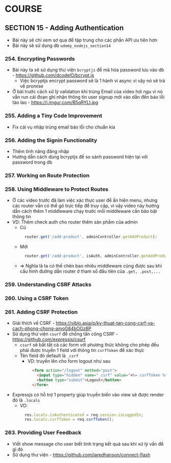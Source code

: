 # COURSE

## SECTION 15 - Adding Authentication

- Bài này sẽ chỉ xem sơ qua để tập trung cho các phần API ưu tiên hơn
- Bài này sẽ sử dụng db `udemy_nodejs_section14` 

### 254. Encrypting Passwords

- Bài này ta sẽ sử dụng thư viện `bcryptjs` để mã hóa password lưu vào db - https://github.com/dcodeIO/bcrypt.js 
  - Việc bcryptjs encrypt password sẽ là 1 hành vi async vì vậy nó sẽ trả về promise
- Ở bài trước cách xử lý validation khi trùng Email của video hơi ngu vì nó vẫn run cái đoạn ghi nhận thông tin user signup mới vào dẫn đến báo lỗi tào lao - https://i.imgur.com/B5qRYLI.jpg

### 255. Adding a Tiny Code Improvement

- Fix cái vụ nhập trùng email báo lỗi cho chuẩn kia

### 256. Adding the Signin Functionality

- Thêm tính năng đăng nhập
- Hướng dẫn cách dùng bcryptjs để so sánh password hiện tại với password trong db

### 257. Working on Route Protection
### 258. Using Middleware to Protect Routes

- Ở các video trước đã làm việc xác thực user để ẩn hiện menu, nhưng các router vẫn có thể gõ trực tiếp để truy cập, vì vậy video này hướng dẫn cách thêm 1 middleware chạy trước mỗi middleware cần bảo bật thông tin
- VD: Thêm check auth cho router thêm sản phẩm của admin 
  - Cũ
    ```javascript
      router.get('/add-product', adminController.getAddProduct);
    ```
  - Mới
    ```javascript
      router.get('/add-product', isAuth, adminController.getAddProduct);
    ```
  - => Nghĩa là ta có thể chèn bao nhiêu middleware cũng được sau khi cấu hình đường dẫn router ở tham số đầu tiên của `.get, .post,...`

### 259. Understanding CSRF Attacks
### 260. Using a CSRF Token
### 261. Adding CSRF Protection 

- Giải thích về CSRF - https://viblo.asia/p/ky-thuat-tan-cong-csrf-va-cach-phong-chong-amoG84bOGz8P 
- Sử dụng thư viện `csurf` để chống tấn công CSRF - https://github.com/expressjs/csurf 
  - `csurf` sẽ bắt tất cả các form với phương thức không cho phép đều phải được truyền 1 field với thông tin `csrfToken` để xác thực
  - Tên field đó default là `_csrf`
    - VD: truyền lên cho form logout như sau
      ```html
        <form action="/logout" method="post">
          <input type="hidden" name="_csrf" value="<%= csrfToken %>">
          <button type="submit">Logout</button>
        </form>
      ```
- Expressjs có hỗ trợ 1 property giúp truyền biến vào view sẽ được render đó là `.locals`
  - VD:
    ```javascript
      res.locals.isAuthenticated = req.session.isLoggedIn;
      res.locals.csrfToken = req.csrfToken();
    ```

### 263. Providing User Feedback 

- Viết show message cho user biết tình trạng kết quả sau khi xử lý vấn đề gì đó
- Sử dụng thư viện - https://github.com/jaredhanson/connect-flash 
